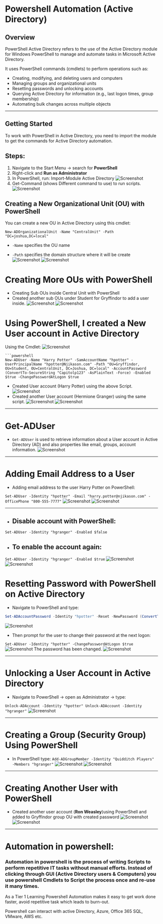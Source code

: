 # Powershell Automation (Active Directory)

## Overview
PowerShell Active Directory refers to the use of the Active Directory module for Windows PowerShell to manage and automate tasks in Microsoft Active Directory.  

It uses PowerShell commands (cmdlets) to perform operations such as:
- Creating, modifying, and deleting users and computers  
- Managing groups and organizational units  
- Resetting passwords and unlocking accounts  
- Querying Active Directory for information (e.g., last logon times, group membership)
- Automating bulk changes across multiple objects 
---
## Getting Started
To work with PowerShell in Active Directory, you need to import the module to get the commands for Active Directory automation.  
##  Steps:
1. Navigate to the Start Menu → search for **PowerShell**  
2. Right-click and **Run as Administrator**  
3. In PowerShell, run:
   Import-Module Active Directory
![Screenshot](images/Automation1.jpg)
4. Get-Command  (shows Different command to use) to run scripts.
![Screenshot](images/Automation2.jpg)
## Creating a New Organizational Unit (OU) with PowerShell  

You can create a new OU in Active Directory using this cmdlet:
  
`New-ADOrganizationalUnit -Name "CentralUnit" -Path "DC=joshua,DC=local"`

- `-Name` specifies the OU name

- `-Path` specifies the domain structure where it will be create
![Screenshot](images/Automation3.jpg)
![Screenshot](images/Automation4.jpg)
# Creating More OUs with PowerShell

* Creating Sub OUs inside Central Unit with PowerShell
* Created another sub OUs under Student for Gryffindor to add a user inside.
![Screenshot](images/Automation5.jpg)
![Screenshot](images/Automation6.jpg)

# Using PowerShell, I created a New User account in Active Directory

  Using the Cmdlet:
  ![Screenshot](images/Automation7.jpg)

```
```powershell
New-ADUser -Name "Harry Potter" -SamAccountName "hpotter" -UserPrincipalName "hpotter@Njikason.com" -Path "OU=Gryffindor, OU=Student, OU=CentralUnit, DC=Joshua, DC=local" -AccountPassword (ConvertTo-SecureString "Capitolp123" -AsPlainText -Force) -Enabled $true -ChangePasswordAtLogon $true
```
- Created User account (Harry Potter) using the above Script.
![Screenshot](images/Automation8.jpg)
- Created another User account (Hermione Granger) using the same script.
![Screenshot](images/Automation9.jpg)
![Screenshot](images/Automation10.jpg)


---
# Get-ADUser

- `Get-ADUser` is used to retrieve information about a User account in Active Directory (AD) and also properties like email, groups, account information.
![Screenshot](images/Automation11.jpg)


---
# Adding Email Address to a User

- Adding email address to the user Harry Potter on PowerShell:
    
`Set-ADUser -Identity "hpotter" -Email "harry.potter@njikason.com" -OfficePhone "800-555-7777"`
![Screenshot](images/Automation13.jpg)
![Screenshot](images/Automation14.jpg)

---
- ## Disable account with PowerShell:
    
`Set-ADUser -Identity "hgranger" -Enabled $false`

- ## To enable the account again:
    
`Set-ADUser -Identity "hgranger" -Enabled $true`
![Screenshot](images/Automation15.jpg)
![Screenshot](images/Automation16.jpg)
# Resetting Password with PowerShell on Active Directory

* Navigate to PowerShell and type:

```powershell
Set-ADAccountPassword -Identity "hpotter" -Reset -NewPassword (ConvertTo-SecureString "Capitolp123" -AsPlainText -Force)

```
![Screenshot](images/Automation17.jpg)
- Then prompt for the user to change their password at the next logon:
    
`Set-ADUser -Identity "hpotter" -ChangePasswordAtLogon $true`
![Screenshot](images/Automation18.jpg)
The password has been changed.
![Screenshot](images/Automation19.jpg)

---
# Unlocking a User Account in Active Directory

- Navigate to PowerShell → open as Administrator → type:
    
`Unlock-ADAccount -Identity "hpotter" Unlock-ADAccount -Identity "hgranger"`
![Screenshot](images/Automation20.jpg)

---
# Creating a Group (Security Group) Using PowerShell

- In PowerShell type:
`Add-ADGroupMember -Identity "Quidditch Players" -Members "hgranger"`
![Screenshot](images/Automation21.jpg)
![Screenshot](images/Automation22.jpg)

---
# Creating Another User with PowerShell

- Created another user account (**Ron Weasley**)using PowerShell and added to Gryffindor group OU with created password
![Screenshot](images/Automation23.jpg)
![Screenshot](images/Automation24.jpg)

---
# Automation in powershell:

### Automation in powershell is the process of writing Scripts to perform repetitive IT tasks without manual efforts. Instead of clicking through GUI (Active Directory users & Computers) you use powershell Cmdlets to Script the process once and re-use it many times.

 As a Tier 1 Learning Powershell Automation makes it easy to get work done faster, avoid repetitive task which leads to burn-out.

 Powershell can interact with active Directory, Azure, Office 365 SQL, VMware, AWS etc.
